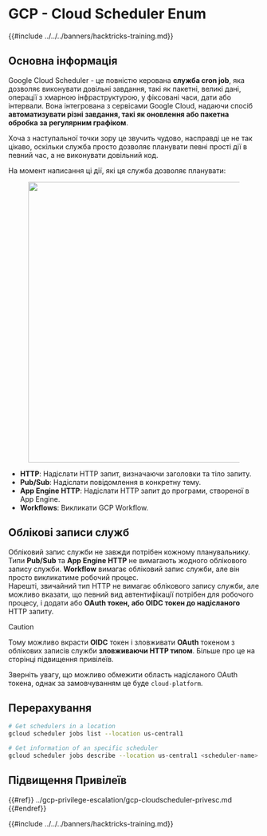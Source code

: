 # GCP - Cloud Scheduler Enum

{{#include ../../../banners/hacktricks-training.md}}

## Основна інформація

Google Cloud Scheduler - це повністю керована **служба cron job**, яка дозволяє виконувати довільні завдання, такі як пакетні, великі дані, операції з хмарною інфраструктурою, у фіксовані часи, дати або інтервали. Вона інтегрована з сервісами Google Cloud, надаючи спосіб **автоматизувати різні завдання, такі як оновлення або пакетна обробка за регулярним графіком**.

Хоча з наступальної точки зору це звучить чудово, насправді це не так цікаво, оскільки служба просто дозволяє планувати певні прості дії в певний час, а не виконувати довільний код.

На момент написання ці дії, які ця служба дозволяє планувати:

<figure><img src="../../../images/image (347).png" alt="" width="563"><figcaption></figcaption></figure>

- **HTTP**: Надіслати HTTP запит, визначаючи заголовки та тіло запиту.
- **Pub/Sub**: Надіслати повідомлення в конкретну тему.
- **App Engine HTTP**: Надіслати HTTP запит до програми, створеної в App Engine.
- **Workflows**: Викликати GCP Workflow.

## Облікові записи служб

Обліковий запис служби не завжди потрібен кожному планувальнику. Типи **Pub/Sub** та **App Engine HTTP** не вимагають жодного облікового запису служби. **Workflow** вимагає обліковий запис служби, але він просто викликатиме робочий процес.\
Нарешті, звичайний тип HTTP не вимагає облікового запису служби, але можливо вказати, що певний вид автентифікації потрібен для робочого процесу, і додати або **OAuth токен, або OIDC токен до надісланого** HTTP запиту.

> [!CAUTION]
> Тому можливо вкрасти **OIDC** токен і зловживати **OAuth** токеном з облікових записів служби **зловживаючи HTTP типом**. Більше про це на сторінці підвищення привілеїв.

Зверніть увагу, що можливо обмежити область надісланого OAuth токена, однак за замовчуванням це буде `cloud-platform`.

## Перерахування
```bash
# Get schedulers in a location
gcloud scheduler jobs list --location us-central1

# Get information of an specific scheduler
gcloud scheduler jobs describe --location us-central1 <scheduler-name>
```
## Підвищення Привілеїв

{{#ref}}
../gcp-privilege-escalation/gcp-cloudscheduler-privesc.md
{{#endref}}

{{#include ../../../banners/hacktricks-training.md}}
